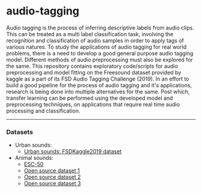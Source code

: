 # audio-tagging

Audio tagging is the process of inferring descriptive labels from audio clips. This can be treated as a multi label classification task, involving the recognition and classification of audio samples in order to apply tags of various natures. To study the applications of audio tagging for real world problems, there is a need to develop a good general purpose audio tagging model. Different methods of audio preprocessing must also be explored for the same. This repository contains exploratory code/scripts for audio preprocessing and model fitting on the Freesound dataset provided by kaggle as a part of its FSD Audio Tagging Challenge (2019). In an effort to build a good pipeline for the process of audio tagging and it's applications, research is being done into multiple alternatives for the same. Post which, transfer learning can be performed using the developed model and preprocessing techniques, on applications that require real time audio processing and classification.<br>


<hr>

### Datasets
- Urban sounds:
  - <a href="https://www.kaggle.com/c/freesound-audio-tagging-2019/data">Urban sounds: FSDKaggle2019 dataset</a>
- Animal sounds:
  - <a href="https://github.com/karolpiczak/ESC-50">ESC-50</a>
  - <a href="https://github.com/chathuravithakshana/Animal-Sound-Dataset-Research-2019-Sri-Lanka">Open source dataset 1</a>
  - <a href="https://github.com/adiengineer/Animal-sounds-Embedded-Classifier">Open source dataset 2</a>
  - <a href="https://github.com/YashNita/Animal-Sound-Dataset">Open source dataset 3</a>
